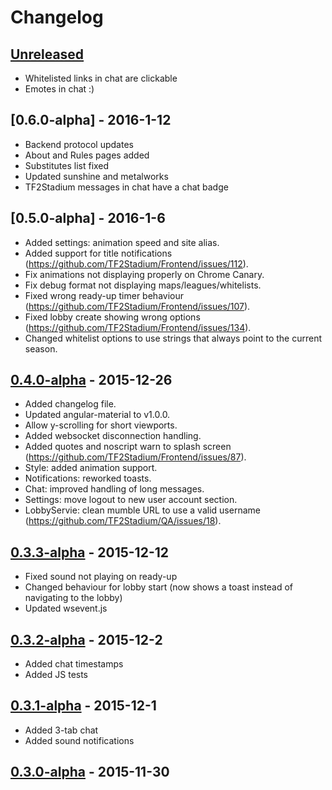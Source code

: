 # Changelog

## [Unreleased]

* Whitelisted links in chat are clickable
* Emotes in chat :)

## [0.6.0-alpha] - 2016-1-12

* Backend protocol updates
* About and Rules pages added
* Substitutes list fixed
* Updated sunshine and metalworks
* TF2Stadium messages in chat have a chat badge

## [0.5.0-alpha] - 2016-1-6

* Added settings: animation speed and site alias.
* Added support for title notifications (https://github.com/TF2Stadium/Frontend/issues/112).
* Fix animations not displaying properly on Chrome Canary.
* Fix debug format not displaying maps/leagues/whitelists.
* Fixed wrong ready-up timer behaviour (https://github.com/TF2Stadium/Frontend/issues/107).
* Fixed lobby create showing wrong options (https://github.com/TF2Stadium/Frontend/issues/134).
* Changed whitelist options to use strings that always point to the current season.

## [0.4.0-alpha] - 2015-12-26

* Added changelog file.
* Updated angular-material to v1.0.0.
* Allow y-scrolling for short viewports.
* Added websocket disconnection handling.
* Added quotes and noscript warn to splash screen (https://github.com/TF2Stadium/Frontend/issues/87).
* Style: added animation support.
* Notifications: reworked toasts.
* Chat: improved handling of long messages.
* Settings: move logout to new user account section.
* LobbyServie: clean mumble URL to use a valid username (https://github.com/TF2Stadium/QA/issues/18).

## [0.3.3-alpha] - 2015-12-12
* Fixed sound not playing on ready-up
* Changed behaviour for lobby start (now shows a toast instead of navigating to the lobby)
* Updated wsevent.js

## [0.3.2-alpha] - 2015-12-2
* Added chat timestamps
* Added JS tests

## [0.3.1-alpha] - 2015-12-1
* Added 3-tab chat
* Added sound notifications

## [0.3.0-alpha] - 2015-11-30

[Unreleased]: https://github.com/tf2stadium/frontend/compare/v0.4.0-alpha...dev
[0.4.0-alpha]: https://github.com/tf2stadium/frontend/compare/v0.3.3-alpha...v0.4.0-alpha
[0.3.3-alpha]: https://github.com/tf2stadium/frontend/compare/v0.3.2-alpha...v0.3.3-alpha
[0.3.2-alpha]: https://github.com/tf2stadium/frontend/compare/v0.3.1-alpha...v0.3.2-alpha
[0.3.1-alpha]: https://github.com/tf2stadium/frontend/compare/v0.3.0-alpha...v0.3.1-alpha
[0.3.0-alpha]: https://github.com/TF2Stadium/Frontend/tree/v0.3.0-alpha
